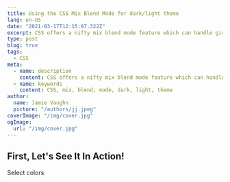```yaml
---
title: Using the CSS Mix Blend Mode for dark/light theme
lang: en-US
date: "2021-03-17T12:15:07.322Z"
excerpt: CSS offers a nifty mix blend mode feature which can handle giving text a contrasting color based on the background color.
type: post
blog: true
tags:
  - CSS
meta:
  - name: description
    content: CSS offers a nifty mix blend mode feature which can handle giving text a contrasting color based on the background color.
  - name: keywords
    content: CSS, mix, blend, mode, dark, light, theme
author:
  name: Jamie Vaughn
  picture: "/authors/jj.jpeg"
coverImage: "/img/cover.jpg"
ogImage:
  url: "/img/cover.jpg"
---
```


## First, Let's See It In Action!

Select colors

<MixBlendMode />
